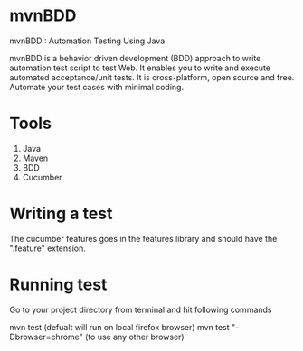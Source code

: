 # mvnBDD

mvnBDD : Automation Testing Using Java

mvnBDD is a behavior driven development (BDD) approach to write automation test script to test Web. It enables you to write and execute automated acceptance/unit tests. It is cross-platform, open source and free. Automate your test cases with minimal coding.

# Tools

1) Java
2) Maven
3) BDD
4) Cucumber

# Writing a test

The cucumber features goes in the features library and should have the ".feature" extension.

# Running test

Go to your project directory from terminal and hit following commands

mvn test (defualt will run on local firefox browser)
mvn test "-Dbrowser=chrome" (to use any other browser)

